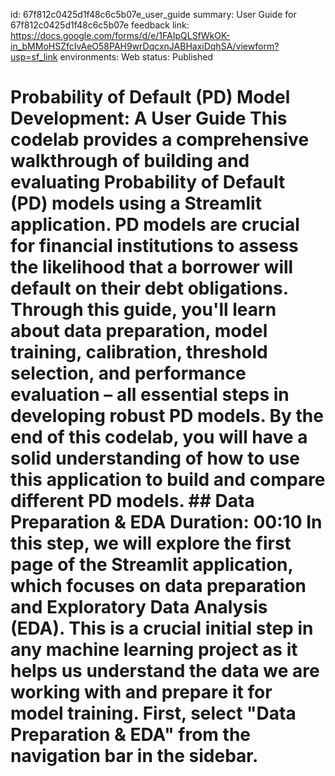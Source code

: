 id: 67f812c0425d1f48c6c5b07e_user_guide
summary: User Guide for 67f812c0425d1f48c6c5b07e
feedback link: https://docs.google.com/forms/d/e/1FAIpQLSfWkOK-in_bMMoHSZfcIvAeO58PAH9wrDqcxnJABHaxiDqhSA/viewform?usp=sf_link
environments: Web
status: Published



# Probability of Default (PD) Model Development:   A User Guide  This codelab provides a comprehensive walkthrough of building and evaluating Probability of Default (PD) models using a Streamlit application.  PD models are crucial for financial institutions to assess the likelihood that a borrower will default on their debt obligations. Through this guide, you'll learn about data preparation, model training, calibration, threshold selection, and performance evaluation – all essential steps in developing robust PD models. By the end of this codelab, you will have a solid understanding of how to use this application to build and compare different PD models.    ## Data Preparation & EDA Duration: 00:10    In this step, we will explore the first page of the Streamlit application, which focuses on data preparation and Exploratory Data Analysis (EDA). This is a crucial initial step in any machine learning project as it helps us understand the data we are working with and prepare it for model training.  First, select "Data Preparation & EDA" from the navigation bar in the sidebar.